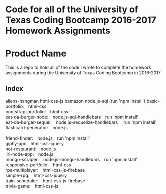 # Code for all of the University of Texas Coding Bootcamp 2016-2017 Homework Assignments

# Product Name
This is a repo to hold all of the code I wrote to complete the homework assignments during the University of Texas Coding Bootcamp in 2016-2017

## Index
aliens-hangman 
  html-css-js
bamazon
  node.js-sql (run 'npm install')
basic-portfolio:&emsp;html-css<br />
bootstrap-portfolio:&emsp;html-css<br />
eat-da-burger-node:&emsp;node.js-sql-handlebars&emsp;run 'npm install'<br />
eat-da-burger-sequel:&emsp;node.js-sequelize-handlebars&emsp;   run 'npm install'<br />
flashcard-generator:&emsp;node.js<br />                    
friend-finder:&emsp;node.js&emsp;run 'npm install'<br />
giphy-api:&emsp;html-css-jquery<br />
hot-restaurant:&emsp;node.js<br />
liri-node-app:&emsp;node.js<br />
mongo-scraper:&emsp;node.js-mongo-handlebars&emsp;run 'npm install'<br />
responsive-portfolio:&emsp;html-css<br />
rps-multiplayer:&emsp;html-css-js-firebase<br />
simple-rpg:&emsp;html-css-jquery<br />
train-scheduler:&emsp;html-css-js-firebase<br />
trivia-game:&emsp;html-css-js<br />
